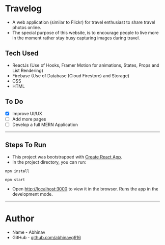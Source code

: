 # Travelog

- A web application (similar to Flickr) for travel enthusiast to share travel photos online.
- The special purpose of this website, is to encourage people to live more in the moment rather stay busy capturing images during travel.

## Tech Used

- ReactJs (Use of Hooks, Framer Motion for animations, States, Props and List Rendering)
- Firebase (Use of Database (Cloud Firestore) and Storage)
- CSS
- HTML

## To Do
* [x] Improve UI/UX
* [ ] Add more pages
* [ ] Develop a full MERN Application

--- 

## Steps To Run

- This project was bootstrapped with [Create React App](https://github.com/facebook/create-react-app).
- In the project directory, you can run:

```
npm install
```

```
npm start
```

- Open [http://localhost:3000](http://localhost:3000) to view it in the browser. Runs the app in the development mode.

---

# Author

- Name - Abhinav
- GitHub - [github.com/abhinavg916](https://github.com/abhinavg916)